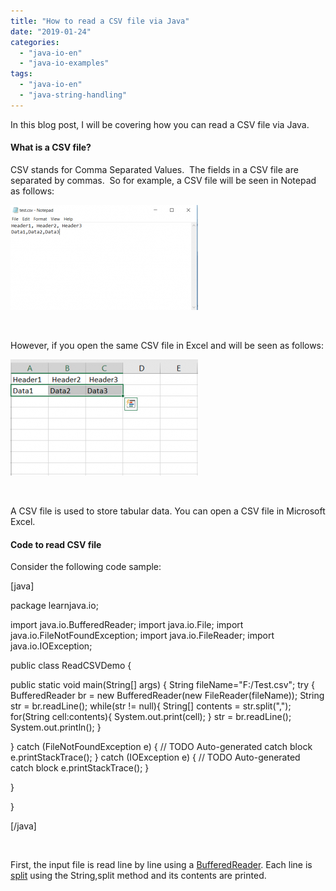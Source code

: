 ```yaml
---
title: "How to read a CSV file via Java"
date: "2019-01-24"
categories: 
  - "java-io-en"
  - "java-io-examples"
tags: 
  - "java-io-en"
  - "java-string-handling"
---
```


In this blog post, I will be covering how you can read a CSV file via Java.

#### What is a CSV file?

CSV stands for Comma Separated Values.  The fields in a CSV file are separated by commas.  So for example, a CSV file will be seen in Notepad as follows:

![](images/notepad-300x168.png)

 

However, if you open the same CSV file in Excel and will be seen as follows:

![](images/excel-300x186.png)

 

A CSV file is used to store tabular data. You can open a CSV file in Microsoft Excel.

#### Code to read CSV file

Consider the following code sample:

\[java\]

package learnjava.io;

import java.io.BufferedReader; import java.io.File; import java.io.FileNotFoundException; import java.io.FileReader; import java.io.IOException;

public class ReadCSVDemo {

public static void main(String\[\] args) { String fileName="F:/Test.csv"; try { BufferedReader br = new BufferedReader(new FileReader(fileName)); String str = br.readLine(); while(str != null){ String\[\] contents = str.split(","); for(String cell:contents){ System.out.print(cell); } str = br.readLine(); System.out.println(); }

} catch (FileNotFoundException e) { // TODO Auto-generated catch block e.printStackTrace(); } catch (IOException e) { // TODO Auto-generated catch block e.printStackTrace(); }

}

}

\[/java\]

 

First, the input file is read line by line using a [BufferedReader](https://docs.oracle.com/javase/8/docs/api/java/io/BufferedReader.html). Each line is [split](https://docs.oracle.com/javase/8/docs/api/java/lang/String.html#split-java.lang.String-) using the String,split method and its contents are printed.
